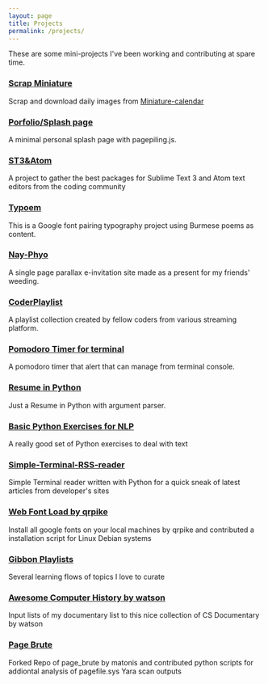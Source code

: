 ```yaml
---
layout: page
title: Projects
permalink: /projects/
---
```


These are some mini-projects I've been working and contributing at spare time. 

### [Scrap Miniature](https://github.com/aungthurhahein/scrap_miniature)
Scrap and download daily images from [Miniature-calendar](http://miniature-calendar.com/)

### [Porfolio/Splash page](http://aungthurhahein.github.io/me/)
A minimal personal splash page with pagepiling.js.

### <a href="http://st3-atom.github.io/" target="_blank">ST3&Atom</a>

A project to gather the best packages for Sublime Text 3 and Atom text editors from the coding community

### <a href="http://aungthurhahein.github.io/typoem" target="_blank">Typoem</a>

This is a Google font pairing typography project using Burmese poems as content.

### <a href="nay-phyo.com">Nay-Phyo</a>
A single page parallax e-invitation site made as a present for my friends' weeding.

### <a href="http://aungthurhahein.github.io/coderplaylist/" target="_blank">CoderPlaylist</a>
A playlist collection created by fellow coders from various streaming platform.

### <a href="https://github.com/aungthurhahein/pomodoro_python" target="_blank">Pomodoro Timer for terminal</a>
A pomodoro timer that alert that can manage from terminal console.

### <a href="https://github.com/aungthurhahein/resume-in-python" target="_blank">Resume in Python</a>
Just a Resume in Python with argument parser.

### <a href="https://github.com/aungthurhahein/Simple-Programming-Exercise" target="_blank">Basic Python Exercises for NLP</a>
A really good set of Python exercises to deal with text 

### <a href="https://github.com/aungthurhahein/Simple-Terminal-RSS-reader" target="_blank">Simple-Terminal-RSS-reader</a>
Simple Terminal reader written with Python for a quick sneak of latest articles from developer's sites

### <a href="https://github.com/qrpike/Web-Font-Load" >Web Font Load by qrpike</a>
Install all google fonts on your local machines by qrpike and contributed a installation script for Linux Debian systems

### <a href="https://gibbon.co/atrx" target="_blank">Gibbon Playlists</a>
Several learning flows of topics I love to curate

### <a href="https://github.com/watson/awesome-computer-history">Awesome Computer History by watson</a>
Input lists of my documentary list to this nice collection of CS Documentary by watson

### <a href="https://github.com/aungthurhahein/page_brute">Page Brute</a>
Forked Repo of page_brute by matonis and contributed python scripts for addiontal analysis of pagefile.sys Yara scan outputs